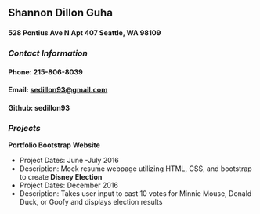 ## Shannon Dillon Guha
#### 528 Pontius Ave N Apt 407 Seattle, WA 98109

### _Contact Information_
#### Phone: 215-806-8039
#### Email: sedillon93@gmail.com
#### Github: sedillon93

### _Projects_
**Portfolio Bootstrap Website**
  - Project Dates: June -July 2016
  - Description: Mock resume webpage utilizing HTML, CSS, and bootstrap to create
**Disney Election**
  - Project Dates: December 2016
  - Description: Takes user input to cast 10 votes for Minnie Mouse, Donald Duck, or Goofy and displays election results

